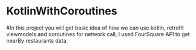 # KotlinWithCoroutines


#In this project you will get basic idea of how we can use kotlin, retrofit viewmodels and coroutines for network call, I used FourSquare API to get nearBy restaurants data.
